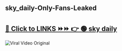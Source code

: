 
 ## sky_daily-Only-Fans-Leaked

# <h2><a href="https://clipsfans.com/sky_daily&ref=git">🔗 Click to LINKS ⏩⏩ 👉 🟢 sky daily </a></h2>

<a href="https://clipsfans.com/sky_daily&ref=git" rel="nofollow" data-target="animated-image.originalLink"><img src="https://i.ibb.co.com/xMMVF88/686577567.gif" alt="Viral Video Original" style="max-width: 100%; display: inline-block;" data-target="animated-image.originalImage"></a>
